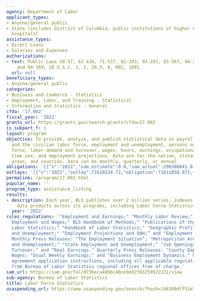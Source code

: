 ```yaml
---
agency: Department of Labor
applicant_types:
- Anyone/general public
- State (includes District of Columbia, public institutions of higher education and
  hospitals)
assistance_types:
- Direct Loans
- Salaries and Expenses
authorizations:
- text: Public Laws 58-57, 62-426, 71-537, 82-203, 93-203, 93-567, 94-206, 94-311,
    and 94-369; 29 U.S.C. 1, 2, 2b,5, 8, 882, 1601.
  url: null
beneficiary_types:
- Anyone/general public
categories:
- Business and Commerce - Statistics
- Employment, Labor, and Training - Statistical
- Information and Statistics - General
cfda: '17.002'
fiscal_year: '2022'
grants_url: https://grants.gov/search-grants?cfda=17.002
is_subpart_f: 1
layout: program
objective: To provide, analyze, and publish statistical data on payroll employment
  and the civilian labor force, employment and unemployment, persons not in the labor
  force, labor demand and turnover, wages, hours, earnings, occupational employment,
  time use, and employment projections. Data are for the nation, states, metropolitan
  areas, and counties. Data can be monthly, quarterly, or annual.
obligations: '[{"x":"2022","sam_estimate":0.0,"sam_actual":296386841.0,"usa_spending_actual":71483824.53},{"x":"2023","sam_estimate":316560000.0,"sam_actual":0.0,"usa_spending_actual":73402938.78},{"x":"2024","sam_estimate":316560000.0,"sam_actual":0.0,"usa_spending_actual":73300805.74}]'
outlays: '[{"x":"2022","outlay":71610218.72,"obligation":71611858.87},{"x":"2023","outlay":73346049.65,"obligation":73532712.52},{"x":"2024","outlay":61800043.63,"obligation":73493278.0}]'
permalink: /program/17.002.html
popular_name: ''
program_type: assistance_listing
results:
- description: Each year, BLS publishes over 2 million series, indexes, and other
    data products across its programs, including Labor Force Statistics.
  year: '2022'
rules_regulations: '"Employment and Earnings;" "Monthly Labor Review;" "Occupational
  Employment and Wages;" BLS Handbook of Methods;" "Publications of the Bureau of
  Labor Statistics;" "Handbook of Labor Statistics;" "Geographic Profile of Employment
  and Unemployment;" “Employment Projections and OOH;” and "Employment and Wages."
  Monthly Press Releases: "The Employment Situation”; "Metropolitan Area Employment
  and Unemployment;" "State Employment and Unemployment;" "Job Openings and Labor
  Turnover;" and “Real Earnings." Quarterly Press Releases: "County Employment and
  Wages; "Usual Weekly Earnings;" and "Business Employment Dynamics." Cooperative
  agreement application instructions, including all applicable regulations, are available
  from Bureau of Labor Statistics regional offices free of charge.'
sam_url: https://sam.gov/fal/d736eca489bc49ce9dd2f83259522231/view
sub-agency: Bureau of Labor Statistics
title: Labor Force Statistics
usaspending_url: https://www.usaspending.gov/search/?hash=194189dff51e300a94b5946a1a8ff254
---
```

